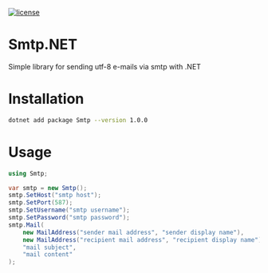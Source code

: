 [![license](https://img.shields.io/:license-mit-blue.svg)](https://github.com/ozgur-soft/Smtp.NET/blob/main/LICENSE.md)

# Smtp.NET
Simple library for sending utf-8 e-mails via smtp with .NET

# Installation
```bash
dotnet add package Smtp --version 1.0.0
```

# Usage
```c#
using Smtp;

var smtp = new Smtp();
smtp.SetHost("smtp host");
smtp.SetPort(587);
smtp.SetUsername("smtp username");
smtp.SetPassword("smtp password");
smtp.Mail(
    new MailAddress("sender mail address", "sender display name"),
    new MailAddress("recipient mail address", "recipient display name"),
    "mail subject",
    "mail content"
);
```
